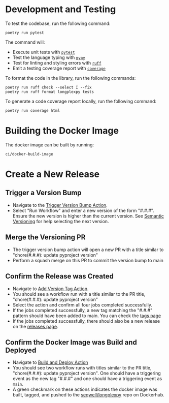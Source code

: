 # Development and Testing

To test the codebase, run the following command:

```console
poetry run pytest
```

The command will:

- Execute unit tests with [`pytest`](https://docs.pytest.org/)
- Test the language typing with [`mypy`](https://mypy-lang.org/)
- Test for linting and styling errors with [`ruff`](https://docs.astral.sh/ruff/)
- Emit a testing coverage report with [`coverage`](https://coverage.readthedocs.io/)

To format the code in the library, run the following commands:

```console
poetry run ruff check --select I --fix
poetry run ruff format longplexpy tests
```

To generate a code coverage report locally, run the following command:

```console
poetry run coverage html
```

# Building the Docker Image

The docker image can be built by running:

```console
ci/docker-build-image
```

# Create a New Release

## Trigger a Version Bump

- Navigate to the [Trigger Version Bump Action](https://github.com/seqwell/longplexpy/actions/workflows/trigger_version_bump.yml).
- Select "Run Workflow" and enter a new version of the form "#.#.#".
Ensure the new version is higher than the current version.
See [Semantic Versioning](https://semver.org/) for help selecting the next version.

## Merge the Versioning PR

- The trigger version bump action will open a new PR with a title similar to "chore(#.#.#): update pyproject version"
- Perform a squash merge on this PR to commit the version bump to main

## Confirm the Release was Created
- Navigate to [Add Version Tag Action](https://github.com/seqwell/longplexpy/actions/workflows/tag_and_release.yml).
- You should see a workflow run with a title similar to the PR title, "chore(#.#.#): update pyproject version"
- Select the action and confirm all four jobs completed successfully.
- If the jobs completed successfully, a new tag matching the "#.#.#" pattern should have been added to main.
You can check the [tags page](https://github.com/seqwell/longplexpy/tags)
- If the jobs completed successfully, there should also be a new release on the [releases page](https://github.com/seqwell/longplexpy/releases).


## Confirm the Docker Image was Build and Deployed
- Navigate to [Build and Deploy Action](https://github.com/seqwell/longplexpy/actions/workflows/build_and_deploy.yml)
- You should see two workflow runs with titles similar to the PR title, "chore(#.#.#): update pyproject version".
One should have a triggering event as the new tag "#.#.#" and one should have a triggering event as `main`.
- A green checkmark on these actions indicates the docker image was built, tagged, and pushed to the [seqwell/longplexpy](https://registry.hub.docker.com/r/seqwell/longplexpy) repo on Dockerhub.
